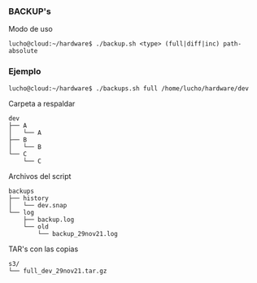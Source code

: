 ### BACKUP's

Modo de uso

```
lucho@cloud:~/hardware$ ./backup.sh <type> (full|diff|inc) path-absolute
```

### Ejemplo

```
lucho@cloud:~/hardware$ ./backups.sh full /home/lucho/hardware/dev
```

Carpeta a respaldar

```
dev
├── A
│   └── A
├── B
│   └── B
└── C
    └── C
```

Archivos del script

```
backups
├── history
│   └── dev.snap
└── log
    ├── backup.log
    └── old
        └── backup_29nov21.log
```

TAR's con las copias

```
s3/
└── full_dev_29nov21.tar.gz
```